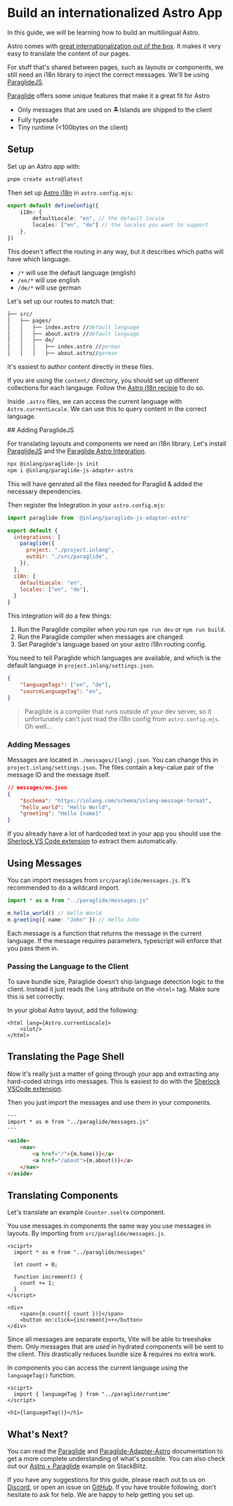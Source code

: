 # Build an internationalized Astro App

In this guide, we will be learning how to build an multilingual Astro.

Astro comes with [great internationalization out of the box](https://docs.astro.build/en/recipes/i18n/). It makes it very easy to translate the content of our pages.

For stuff that's shared between pages, such as layouts or components, we still need an i18n library to inject the correct messages. We'll be using [ParaglideJS](/m/gerre34r/library-inlang-paraglideJs). 

[Paraglide](/m/gerre34r/library-inlang-paraglideJs) offers some unique features that make it a great fit for Astro
- Only messages that are used on 🏝️Islands are shipped to the client
- Fully typesafe
- Tiny runtime (<100bytes on the client)

## Setup

Set up an Astro app with:

```bash
pnpm create astro@latest
```

Then set up [Astro i18n](https://docs.astro.build/en/recipes/i18n/) in `astro.config.mjs`:

```ts
export default defineConfig({
	i18n: {
		defaultLocale: "en", // the default locale
		locales: ["en", "de"] // the locales you want to support
	},
})
```

This doesn't affect the routing in any way, but it describes which paths will have which language.
- `/*` will use the default language (english)
- `/en/*` will use english
- `/de/*` will use german 

Let's set up our routes to match that:

```fs
├── src/
│   ├── pages/
│   │   ├── index.astro //default language
│   │   ├── about.astro //default language
│   │   ├── de/
│   │   │   ├── index.astro //german
│   │   │   ├── about.astro//german
```

It's easiest to author content directly in these files.

If you are using the `content/` directory, you should set up different collections for each langauge. Follow the [Astro i18n recipie](https://docs.astro.build/en/recipes/i18n/#use-collections-for-translated-content) to do so.  

Inside `.astro` files, we can access the current language with `Astro.currentLocale`. We can use this to query content in the correct language.

## Adding ParaglideJS

For translating layouts and components we need an i18n library. Let's install [ParaglideJS](https://inlang.com/m/gerre34r/library-inlang-paraglideJs) and the [Paraglide Astro Integration](https://inlang.com/m/iljlwzfs).

```bash
npx @inlang/paraglide-js init
npm i @inlang/paraglide-js-adapter-astro
```

This will have genrated all the files needed for Paraglid & added the necessary dependencies.

Then register the Integration in your `astro.config.mjs`:

```js
import paraglide from '@inlang/paraglide-js-adapter-astro'

export default {
  integrations: [
    paraglide({
      project: "./project.inlang",
      outdir: "./src/paraglide",
    }),
  ],
  i18n: {
    defaultLocale: "en",
    locales: ["en", "de"],
  }
}
```

This integration will do a few things:
1. Run the Paraglide compiler when you run `npm run dev` or `npm run build`.
2. Run the Paraglide compiler when messages are changed.
3. Set Paraglide's language based on your astro i18n routing config.

You need to tell Paraglide which languages are available, and which is the default language in `project.inlang/settings.json`. 

```json
{
    "languageTags": ["en", "de"],
    "sourceLanguageTag": "en",
}
```

> Paraglide is a compiler that runs outside of your dev server, so it unfortunately can't just read the i18n config from `astro.config.mjs`. Oh well...

### Adding Messages

Messages are located in `./messages/{lang}.json`. You can change this in `project.inlang/settings.json`. The files contain a key-calue pair of the message ID and the message itself.

```json
// messages/en.json
{
	"$schema": "https://inlang.com/schema/inlang-message-format",
	"hello_world": "Hello World",
	"greeting": "Hello {name}"
}
```

If you already have a lot of hardcoded text in your app you should use the [Sherlock VS Code extension](https://inlang.com/m/r7kp499g/app-inlang-ideExtension) to extract them automatically.

## Using Messages

You can import messages from `src/paraglide/messages.js`. It's recommended to do a wildcard import.

```ts
import * as m from "../paraglide/messages.js"

m.hello_world() // Hello World
m.greeting({ name: "John" }) // Hello John
```

Each message is a function that returns the message in the current language. If the message requires parameters, typescript will enforce that you pass them in.

### Passing the Language to the Client

To save bundle size, Paraglide doesn't ship language detection logic to the client. Instead it just reads the `lang` attribute on the `<html>` tag. Make sure this is set correctly. 

In your global Astro layout, add the following:
```tsx
<html lang={Astro.currentLocale}>
    <slot/>
</html>
```

## Translating the Page Shell

Now it's really just a matter of going through your app and extracting any hard-coded strings into messages. This is easiest to do with the [Sherlock VSCode extension](https://inlang.com/m/r7kp499g/app-inlang-ideExtension).

Then you just import the messages and use them in your components. 

```html
---
import * as m from "../paraglide/messages.js"
---

<aside>
    <nav>
        <a href="/">{m.home()}</a>
        <a href="/about">{m.about()}</a>
    </nav>
</aside>

```

## Translating Components

Let's translate an example `Counter.svelte` component.

You use messages in components the same way you use messages in layouts. By importing from `src/paraglide/messages.js`.

```svelte
<sciprt>
  import * as m from "../paraglide/messages"

  let count = 0; 

  function increment() {
    count += 1;
  }
</script>

<div>
    <span>{m.count({ count })}</span>
    <button on:click={increment}>+</button>
</div>
```

Since all messages are separate exports, Vite will be able to treeshake them. Only messages that are _used_ in hydrated components will be sent to the client. This drastically reduces bundle size & requires no extra work.

In components you can access the current language using the `languageTag()` function.

```svelte
<sciprt>
  import { languageTag } from "../paraglide/runtime"
</script>

<h1>{languageTag()}</h1>
```

## What's Next?

You can read the [Paraglide](https://inlang.com/m/gerre34r/library-inlang-paraglideJs) and [Paraglide-Adapter-Astro](https://inlang.com/m/iljlwzfs) documentation to get a more complete understanding of what's possible. You can also check out our [Astro + Paraglide](https://stackblitz.com/~/github.com/LorisSigrist/paraglide-astro-example) example on StackBlitz.

If you have any suggestions for this guide, please reach out to us on [Discord](https://discord.gg/CNPfhWpcAa), or open an issue on [GitHub](https://www.github.com/opral/inlang-paraglide-js/issues). If you have trouble following, don't hesitate to ask for help. We are happy to help getting you set up.
